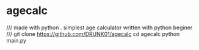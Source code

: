 # agecalc
/// made with python . simplest age calculator written with python beginer ///
git clone https://github.com/DRUNK01/agecalc
cd agecalc
python main.py
